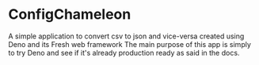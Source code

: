 # ConfigChameleon
A simple application to convert csv to json and vice-versa created using Deno and its Fresh web framework
The main purpose of this app is simply to try Deno and see if it's already production ready as said in the docs.
